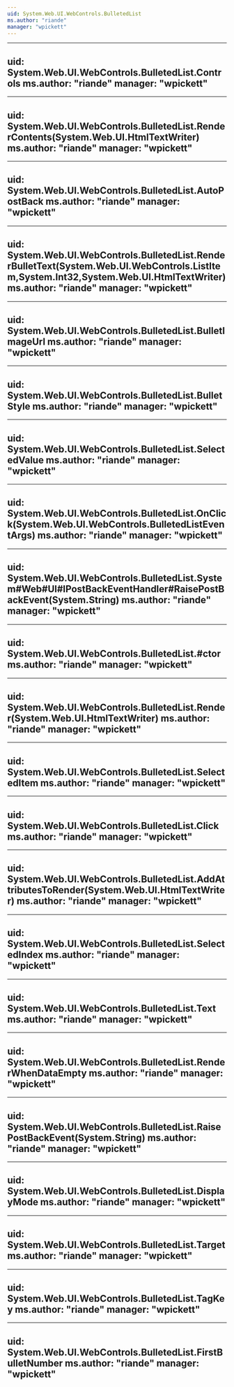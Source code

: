 ```yaml
---
uid: System.Web.UI.WebControls.BulletedList
ms.author: "riande"
manager: "wpickett"
---
```


---
uid: System.Web.UI.WebControls.BulletedList.Controls
ms.author: "riande"
manager: "wpickett"
---

---
uid: System.Web.UI.WebControls.BulletedList.RenderContents(System.Web.UI.HtmlTextWriter)
ms.author: "riande"
manager: "wpickett"
---

---
uid: System.Web.UI.WebControls.BulletedList.AutoPostBack
ms.author: "riande"
manager: "wpickett"
---

---
uid: System.Web.UI.WebControls.BulletedList.RenderBulletText(System.Web.UI.WebControls.ListItem,System.Int32,System.Web.UI.HtmlTextWriter)
ms.author: "riande"
manager: "wpickett"
---

---
uid: System.Web.UI.WebControls.BulletedList.BulletImageUrl
ms.author: "riande"
manager: "wpickett"
---

---
uid: System.Web.UI.WebControls.BulletedList.BulletStyle
ms.author: "riande"
manager: "wpickett"
---

---
uid: System.Web.UI.WebControls.BulletedList.SelectedValue
ms.author: "riande"
manager: "wpickett"
---

---
uid: System.Web.UI.WebControls.BulletedList.OnClick(System.Web.UI.WebControls.BulletedListEventArgs)
ms.author: "riande"
manager: "wpickett"
---

---
uid: System.Web.UI.WebControls.BulletedList.System#Web#UI#IPostBackEventHandler#RaisePostBackEvent(System.String)
ms.author: "riande"
manager: "wpickett"
---

---
uid: System.Web.UI.WebControls.BulletedList.#ctor
ms.author: "riande"
manager: "wpickett"
---

---
uid: System.Web.UI.WebControls.BulletedList.Render(System.Web.UI.HtmlTextWriter)
ms.author: "riande"
manager: "wpickett"
---

---
uid: System.Web.UI.WebControls.BulletedList.SelectedItem
ms.author: "riande"
manager: "wpickett"
---

---
uid: System.Web.UI.WebControls.BulletedList.Click
ms.author: "riande"
manager: "wpickett"
---

---
uid: System.Web.UI.WebControls.BulletedList.AddAttributesToRender(System.Web.UI.HtmlTextWriter)
ms.author: "riande"
manager: "wpickett"
---

---
uid: System.Web.UI.WebControls.BulletedList.SelectedIndex
ms.author: "riande"
manager: "wpickett"
---

---
uid: System.Web.UI.WebControls.BulletedList.Text
ms.author: "riande"
manager: "wpickett"
---

---
uid: System.Web.UI.WebControls.BulletedList.RenderWhenDataEmpty
ms.author: "riande"
manager: "wpickett"
---

---
uid: System.Web.UI.WebControls.BulletedList.RaisePostBackEvent(System.String)
ms.author: "riande"
manager: "wpickett"
---

---
uid: System.Web.UI.WebControls.BulletedList.DisplayMode
ms.author: "riande"
manager: "wpickett"
---

---
uid: System.Web.UI.WebControls.BulletedList.Target
ms.author: "riande"
manager: "wpickett"
---

---
uid: System.Web.UI.WebControls.BulletedList.TagKey
ms.author: "riande"
manager: "wpickett"
---

---
uid: System.Web.UI.WebControls.BulletedList.FirstBulletNumber
ms.author: "riande"
manager: "wpickett"
---
